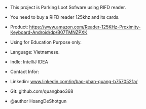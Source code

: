 * This project is Parking Loot Sofware using RIFD reader.
* You need to buy a RIFD reader 125khz and its cards.
* Product: https://www.amazon.com/Reader-125KHz-Proximity-Keyboard-Android/dp/B07TMNZPXK
* Using for Education Purpose only.
* Language: Vietnamese.
* Indle: IntelliJ IDEA
* Contact Infor:

* Linkedin: www.linkedin.com/in/bao-phan-quang-b7570521a/

* Git: github.com/quangbao368
* @author HoangDeShotgun
 
